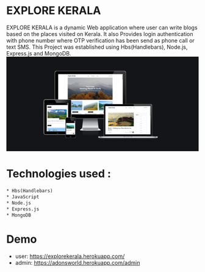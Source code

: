 # EXPLORE KERALA
EXPLORE KERALA is a dynamic Web application where user can write blogs based on the places visited on Kerala. It also Provides
login authentication with phone number where OTP verification has been send as phone call or text SMS. This Project was established
using Hbs(Handlebars), Node.js, Express.js and MongoDB. 
![User Page3](/ScreenShots/explore-kerala.jpg)
# Technologies used :
    * Hbs(Handlebars)
    * JavaScript
    * Node.js
    * Express.js
    * MongoDB
# Demo
   *  user:   https://explorekerala.herokuapp.com/
   *  admin:  https://adonsworld.herokuapp.com/admin

